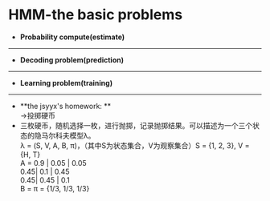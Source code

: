 # HMM-the basic problems
* **Probability compute(estimate)**  
- - -  
* **Decoding problem(prediction)**  
- - -  
* **Learning problem(training)**  
- - -  

* **the jsyyx's homework: **  
->投掷硬币  
* 三枚硬币，随机选择一枚，进行抛掷，记录抛掷结果。可以描述为一个三个状态的隐马尔科夫模型λ。  
  λ = (S, V, A, B, π)，（其中S为状态集合，V为观察集合）S = {1, 2, 3}, V = {H, T}   
  A = 
     0.9 | 0.05 | 0.05  
     0.45| 0.1 | 0.45  
     0.45| 0.45 | 0.1   
  B = 
  π = {1/3, 1/3, 1/3}
